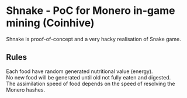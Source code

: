 # Shnake - PoC for Monero in-game mining (Coinhive)

Shnake is proof-of-concept and a very hacky realisation of Snake game.


## Rules

Each food have random generated nutritional value (energy).<br>
No new food will be generated until old not fully eaten and digested. <br>
The assimilation speed of food depends on the speed of resolving the Monero hashes. <br>


